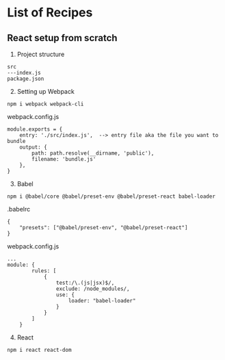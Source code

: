 # List of Recipes

## React setup from scratch

1.	Project structure
```
src
---index.js
package.json
```

2.	Setting up Webpack
```
npm i webpack webpack-cli
```

webpack.config.js
```
module.exports = {
	entry: './src/index.js',  --> entry file aka the file you want to bundle
	output: {
		path: path.resolve(__dirname, 'public'),
		filename: 'bundle.js'
	},
}
```

3.	Babel
```
npm i @babel/core @babel/preset-env @babel/preset-react babel-loader
```

.babelrc
```
{
	"presets": ["@babel/preset-env", "@babel/preset-react"]
}
```

webpack.config.js
```
...
module: {
		rules: [
			{
				test:/\.(js|jsx)$/,
				exclude: /node_modules/,
				use: {
					loader: "babel-loader"
				}
			}
		]
	}
```

4.	React
```
npm i react react-dom
```